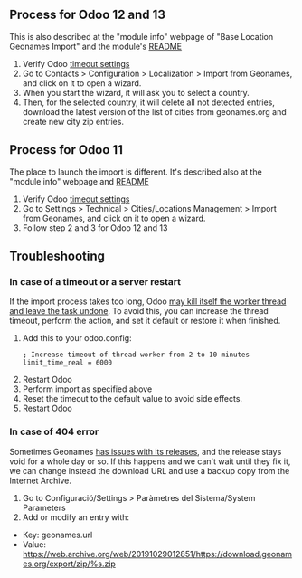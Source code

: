 ## Process for Odoo 12 and 13

This is also described at the "module info" webpage of "Base Location Geonames Import" and the module's [README](https://github.com/OCA/partner-contact/blob/12.0/base_location_geonames_import/README.rst#usage)

1. Verify Odoo [timeout settings](https://github.com/coopdevs/handbook/wiki/How-to-import-postal-codes-for-a-country#in-case-of-a-timeout-or-a-server-restart)
1. Go to Contacts > Configuration > Localization > Import from Geonames, and click on it to open a wizard.
1. When you start the wizard, it will ask you to select a country.
1. Then, for the selected country, it will delete all not detected entries, download the latest version of the list of cities from geonames.org and create new city zip entries.

## Process for Odoo 11

The place to launch the import is different. It's described also at the "module info" webpage and [README](https://github.com/OCA/partner-contact/blob/11.0/base_location_geonames_import/README.rst#usage)

1. Verify Odoo [timeout settings](https://github.com/coopdevs/handbook/wiki/How-to-import-postal-codes-for-a-country#in-case-of-a-timeout-or-a-server-restart)
1. Go to Settings > Technical > Cities/Locations Management > Import from Geonames, and click on it to open a wizard.
1. Follow step 2 and 3 for Odoo 12 and 13

## Troubleshooting

### In case of a timeout or a server restart

If the import process takes too long, Odoo [may kill itself the worker thread and leave the task undone](https://github.com/OCA/partner-contact/issues/829). To avoid this, you can increase the thread timeout, perform the action, and set it default or restore it when finished.

1. Add this to your odoo.config:
   ```
   ; Increase timeout of thread worker from 2 to 10 minutes
   limit_time_real = 6000
   ```
2. Restart Odoo
3. Perform import as specified above
4. Reset the timeout to the default value to avoid side effects.
5. Restart Odoo

### In case of 404 error

Sometimes Geonames [has issues with its releases](https://groups.google.com/forum/#!topic/geonames/HyAZeqZe3K4), and the release stays void for a whole day or so. If this happens and we can't wait until they fix it, we can change instead the download URL and use a backup copy from the Internet Archive.

1. Go to Configuració/Settings > Paràmetres del Sistema/System Parameters
2. Add or modify an entry with:
  - Key: geonames.url
  - Value: https://web.archive.org/web/20191029012851/https://download.geonames.org/export/zip/%s.zip